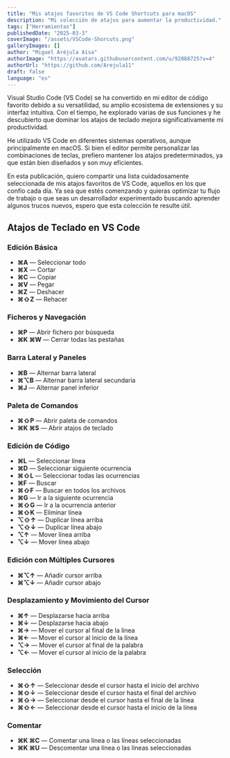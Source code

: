 ```yaml
---
title: "Mis atajos favoritos de VS Code Shortcuts para macOS"
description: "Mi colección de atajos para aumentar la productividad."
tags: ["Herramientas"]
publishedDate: "2025-03-3"
coverImage: "/assets/VSCode-Shorcuts.png"
galleryImages: []
author: "Miguel Aréjula Aísa"
authorImage: "https://avatars.githubusercontent.com/u/92888725?v=4"
authorUrl: "https://github.com/Arejula11"
draft: false
language: "es"
---
```


Visual Studio Code (VS Code) se ha convertido en mi editor de código favorito debido a su versatilidad, su amplio ecosistema de extensiones y su interfaz intuitiva. Con el tiempo, he explorado varias de sus funciones y he descubierto que dominar los atajos de teclado mejora significativamente mi productividad.

He utilizado VS Code en diferentes sistemas operativos, aunque principalmente en macOS. Si bien el editor permite personalizar las combinaciones de teclas, prefiero mantener los atajos predeterminados, ya que están bien diseñados y son muy eficientes.

En esta publicación, quiero compartir una lista cuidadosamente seleccionada de mis atajos favoritos de VS Code, aquellos en los que confío cada día. Ya sea que estés comenzando y quieras optimizar tu flujo de trabajo o que seas un desarrollador experimentado buscando aprender algunos trucos nuevos, espero que esta colección te resulte útil.

## Atajos de Teclado en VS Code

### Edición Básica
- **⌘A** — Seleccionar todo
- **⌘X** — Cortar
- **⌘C** — Copiar
- **⌘V** — Pegar
- **⌘Z** — Deshacer
- **⌘⇧Z** — Rehacer

### Ficheros y Navegación
- **⌘P** — Abrir fichero por búsqueda
- **⌘K ⌘W** — Cerrar todas las pestañas

### Barra Lateral y Paneles
- **⌘B** — Alternar barra lateral
- **⌘⌥B** — Alternar barra lateral secundaria
- **⌘J** — Alternar panel inferior

### Paleta de Comandos
- **⌘⇧P** — Abrir paleta de comandos
- **⌘K ⌘S** — Abrir atajos de teclado

### Edición de Código
- **⌘L** — Seleccionar línea
- **⌘D** — Seleccionar siguiente ocurrencia
- **⌘⇧L** — Seleccionar todas las ocurrencias
- **⌘F** — Buscar
- **⌘⇧F** — Buscar en todos los archivos
- **⌘G** — Ir a la siguiente ocurrencia
- **⌘⇧G** — Ir a la ocurrencia anterior
- **⌘⇧K** — Eliminar línea
- **⌥⇧↑** — Duplicar línea arriba
- **⌥⇧↓** — Duplicar línea abajo
- **⌥↑** — Mover línea arriba
- **⌥↓** — Mover línea abajo

### Edición con Múltiples Cursores
- **⌘⌥↑** — Añadir cursor arriba
- **⌘⌥↓** — Añadir cursor abajo

### Desplazamiento y Movimiento del Cursor
- **⌘↑** — Desplazarse hacia arriba
- **⌘↓** — Desplazarse hacia abajo
- **⌘→** — Mover el cursor al final de la línea
- **⌘←** — Mover el cursor al inicio de la línea
- **⌥→** — Mover el cursor al final de la palabra
- **⌥←** — Mover el cursor al inicio de la palabra

### Selección
- **⌘⇧↑** — Seleccionar desde el cursor hasta el inicio del archivo
- **⌘⇧↓** — Seleccionar desde el cursor hasta el final del archivo
- **⌘⇧→** — Seleccionar desde el cursor hasta el final de la línea
- **⌘⇧←** — Seleccionar desde el cursor hasta el inicio de la línea

### Comentar
- **⌘K ⌘C** — Comentar una línea o las líneas seleccionadas
- **⌘K ⌘U** — Descomentar una línea o las líneas seleccionadas

